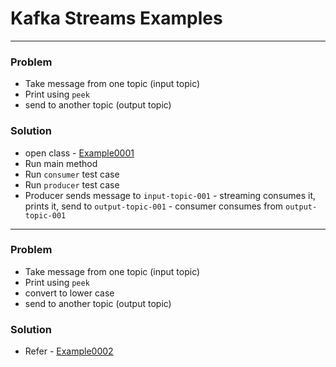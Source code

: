 # Kafka Streams Examples
------
### Problem
* Take message from one topic (input topic)
* Print using `peek`
* send to another topic (output topic)

### Solution
* open class - [Example0001](src/main/java/com/java/Example0001.java)
* Run main method
* Run `consumer` test case
* Run `producer` test case
* Producer sends message to `input-topic-001` - streaming consumes it, prints it, send to `output-topic-001` - consumer consumes from `output-topic-001`
------
### Problem
* Take message from one topic (input topic)
* Print using `peek`
* convert to lower case
* send to another topic (output topic)

### Solution
* Refer - [Example0002](src/main/java/com/java/Example0002.java)